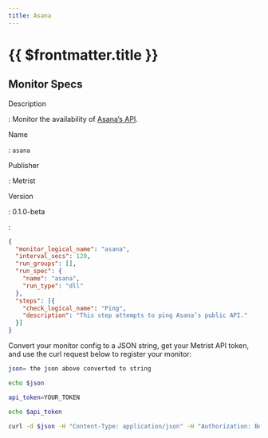 ```yaml
---
title: Asana
---
```


# {{ $frontmatter.title }}

## Monitor Specs

Description

: Monitor the availability of [Asana’s API](https://developers.asana.com/docs).

Name

: `asana`

Publisher

: Metrist

Version

: 0.1.0-beta

: &nbsp;


<!--@include: /parts/_1.md-->


<!--@include: /parts/_2.md-->


<!--@include: /parts/_3.md-->





<!--@include: /parts/_4.md-->


```json
{
  "monitor_logical_name": "asana",
  "interval_secs": 120,
  "run_groups": [],
  "run_spec": {
    "name": "asana",
    "run_type": "dll"
  },
  "steps": [{
    "check_logical_name": "Ping",
    "description": "This step attempts to ping Asana’s public API."
  }]
}
```




Convert your monitor config to a JSON string, get your Metrist API token, and use the curl request below to register your monitor:

```sh
json= the json above converted to string

echo $json

api_token=YOUR_TOKEN

echo $api_token

curl -d $json -H "Content-Type: application/json" -H "Authorization: Bearer $api_token" 'https://app.metrist.io/api/v0/monitor-config'

```

<!--@include: /parts/tips_api.md-->


<!--@include: /parts/_5.md-->


<!--@include: /parts/result.md-->
